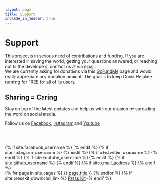 ```yaml
---
layout: page
title: Support
include_in_header: true
---
```


# Support

This project is in serious need of contributions and funding. If you are interested in saving the world, getting your questions answered, or reaching out to the developers, contact us at via [email](mailto:covid.helpline@gmail.com). 
<br>
We are currently asking for donations via this [GoFundMe](https://www.gofundme.com/f/help-spread-information-about-covid19-via-text) page and would really appreciate any donation amount. The goal is to keep Covid Helpline running for FREE for all of its users. 

## Sharing = Caring

Stay on top of the latest updates and help us with our mission by spreading the word on social media.

Follow us on [Facebook](https://www.facebook.com/covidhelpline), [Instagram](https://www.instagram.com/covid_helpline/) and [Youtube](https://www.youtube.com/channel/UC1XCOJ4hYywwJnBfrkbtvfA)

<br><br>




<footer>
	<!--
	{% if site.your_name %}
	<p class="footerText">Made by {% if site.your_link %}<a href="{{ site.your_link }}">{% endif %}{{ site.your_name }}{% if site.your_link %}</a>{% endif %}{% if site.your_city %} in {{ site.your_city }}{% endif %}</p>
	{% endif %}
		-->
	<div class="footerIcons">
		{% if site.facebook_username %}
			<a href="https://facebook.com/{{ site.facebook_username }}">
				<span class="fa-stack fa-1x">
					<i class="socialIconBack fas fa-circle fa-stack-2x"></i>
					<i class="socialIconTop fab fa-facebook fa-stack-1x"></i>
				</span>
			</a>
		{% endif %}
		{% if site.instagram_username %}
			<a href="https://instagram.com/{{ site.instagram_username }}">
				<span class="fa-stack fa-1x">
					<i class="socialIconBack fas fa-circle fa-stack-2x"></i>
					<i class="socialIconTop fab fa-instagram fa-stack-1x"></i>
				</span>
			</a>
		{% endif %}
		{% if site.twitter_username %}
			<a href="https://twitter.com/{{ site.twitter_username }}">
				<span class="fa-stack fa-1x">
					<i class="socialIconBack fas fa-circle fa-stack-2x"></i>
					<i class="socialIconTop fab fa-twitter fa-stack-1x"></i>
				</span>
			</a>
		{% endif %}
		{% if site.youtube_username %}
			<a href="https://youtube.com/{{ site.youtube_username }}">
				<span class="fa-stack fa-1x">
					<i class="socialIconBack fas fa-circle fa-stack-2x"></i>
					<i class="socialIconTop fab fa-youtube fa-stack-1x"></i>
				</span>
			</a>
		{% endif %}
		{% if site.github_username %}
			<a href="https://github.com/{{ site.github_username }}">
				<span class="fa-stack fa-1x">
					<i class="socialIconBack fas fa-circle fa-stack-2x"></i>
					<i class="socialIconTop fab fa-github fa-stack-1x"></i>
				</span>
			</a>
		{% endif %}
		{% if site.email_address %}
			<a href="mailto:{{ site.email_address }}">
				<span class="fa-stack fa-1x">
					<i class="socialIconBack fas fa-circle fa-stack-2x"></i>
					<i class="socialIconTop fas fa-envelope fa-stack-1x"></i>
				</span>
			</a>
		{% endif %}
	</div>
	<div class="footerLinks">
		{% for page in site.pages %}
			<a href="{{ page.url | relative_url }}" target="_self">{{ page.title }}</a>
		{% endfor %}
		{% if site.presskit_download_link %}
			<a href="{{ site.presskit_download_link }}">Press Kit</a>
		{% endif %}
	</div>
</footer>
